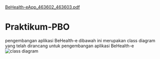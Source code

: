 [BeHealth-eApp_463602_463603.pdf](https://github.com/faizalhamka45/Praktikum-PBO/files/6644103/BeHealth-eApp_463602_463603.pdf)
# Praktikum-PBO
pengembangan aplikasi BeHealth-e
dibawah ini merupakan class diagram yang telah dirancang untuk pengembangan aplikasi BeHealth-e 
![class diagram](https://user-images.githubusercontent.com/79237365/115054726-c21b7200-9f0a-11eb-9687-e1905c77b548.png)
